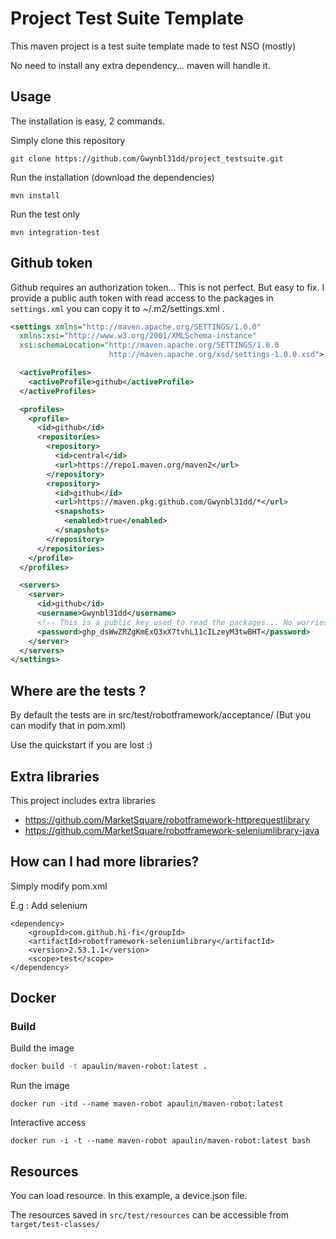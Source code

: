 # Project Test Suite Template

This maven project is a test suite template made to test NSO (mostly)

No need to install any extra dependency... maven will handle it.

## Usage

The installation is easy, 2 commands.

Simply clone this repository

```
git clone https://github.com/Gwynbl31dd/project_testsuite.git
```

Run the installation (download the dependencies)

```
mvn install
```

Run the test only

```
mvn integration-test
```

## Github token

Github requires an authorization token... This is not perfect. But easy to fix. I provide a public auth token with read access to the packages in ``settings.xml`` you can copy it to ~/.m2/settings.xml .

```xml
<settings xmlns="http://maven.apache.org/SETTINGS/1.0.0"
  xmlns:xsi="http://www.w3.org/2001/XMLSchema-instance"
  xsi:schemaLocation="http://maven.apache.org/SETTINGS/1.0.0
                      http://maven.apache.org/xsd/settings-1.0.0.xsd">

  <activeProfiles>
    <activeProfile>github</activeProfile>
  </activeProfiles>

  <profiles>
    <profile>
      <id>github</id>
      <repositories>
        <repository>
          <id>central</id>
          <url>https://repo1.maven.org/maven2</url>
        </repository>
        <repository>
          <id>github</id>
          <url>https://maven.pkg.github.com/Gwynbl31dd/*</url>
          <snapshots>
            <enabled>true</enabled>
          </snapshots>
        </repository>
      </repositories>
    </profile>
  </profiles>

  <servers>
    <server>
      <id>github</id>
      <username>Gwynbl31dd</username>
      <!-- This is a public key used to read the packages... No worries you can use it until github makes it public -->
      <password>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</password>
    </server>
  </servers>
</settings>
```

## Where are the tests ?

By default the tests are in src/test/robotframework/acceptance/ 
(But you can modify that in pom.xml)

Use the quickstart if you are lost :) 

## Extra libraries

This project includes extra libraries

* https://github.com/MarketSquare/robotframework-httprequestlibrary
* https://github.com/MarketSquare/robotframework-seleniumlibrary-java


## How can I had more libraries?

Simply modify pom.xml

E.g : Add selenium

```
<dependency>
    <groupId>com.github.hi-fi</groupId>
    <artifactId>robotframework-seleniumlibrary</artifactId>
    <version>2.53.1.1</version>
    <scope>test</scope>
</dependency>
```

## Docker

### Build

Build the image

```bash
docker build -t apaulin/maven-robot:latest .
```

Run the image

```
docker run -itd --name maven-robot apaulin/maven-robot:latest
```

Interactive access

```
docker run -i -t --name maven-robot apaulin/maven-robot:latest bash
```

## Resources 

You can load resource. In this example, a device.json file.

The resources saved in ``src/test/resources`` can be accessible from ``target/test-classes/``
